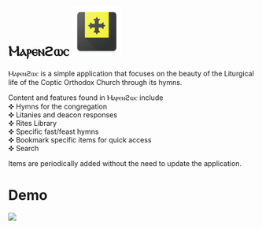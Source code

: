 # Ⲙⲁⲣⲉⲛϩⲱⲥ   <img src="https://github.com/AbanoubG/marenhos/blob/master/screenshots/icon.png" height="100em" />      
  
Ⲙⲁⲣⲉⲛϩⲱⲥ is a simple application that focuses on the beauty of the Liturgical life of the Coptic Orthodox Church through its hymns.

Content and features found in Ⲙⲁⲣⲉⲛϩⲱⲥ include  
✜ Hymns for the congregation  
✜ Litanies and deacon responses  
✜ Rites Library  
✜ Specific fast/feast hymns   
✜ Bookmark specific items for quick access  
✜ Search 

Items are periodically added without the need to update the application.  

# Demo
<img src="https://github.com/AbanoubG/marenhos/blob/master/screenshots/demo.gif" height="200em" />
